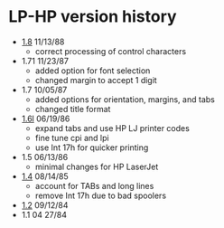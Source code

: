 # LP-HP version history

- [1.8](1.8) 11/13/88
  - correct processing of control characters
- 1.71 11/23/87
  - added option for font selection
  - changed margin to accept 1 digit
- 1.7 10/05/87
  - added options for orientation, margins, and tabs
  - changed title format
- [1.6l](1.6l) 06/19/86
  - expand tabs and use HP LJ printer codes
  - fine tune cpi and lpi
  - use Int 17h for quicker printing
- 1.5 06/13/86
  - minimal changes for HP LaserJet
- [1.4](../lp-oki/1.4) 08/14/85
  - account for TABs and long lines
  - remove Int 17h due to bad spoolers
- [1.2](../lp-oki/1.2) 09/12/84
- 1.1 04 27/84
